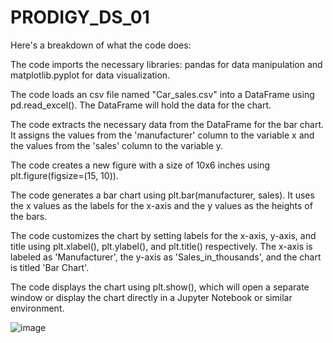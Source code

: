 # PRODIGY_DS_01
Here's a breakdown of what the code does:

The code imports the necessary libraries: pandas for data manipulation and matplotlib.pyplot for data visualization.

The code loads an csv file named "Car_sales.csv" into a DataFrame using pd.read_excel(). The DataFrame will hold the data for the chart.

The code extracts the necessary data from the DataFrame for the bar chart. It assigns the values from the 'manufacturer' column to the variable x and the values from the 'sales' column to the variable y.

The code creates a new figure with a size of 10x6 inches using plt.figure(figsize=(15, 10)).

The code generates a bar chart using plt.bar(manufacturer, sales). It uses the x values as the labels for the x-axis and the y values as the heights of the bars.

The code customizes the chart by setting labels for the x-axis, y-axis, and title using plt.xlabel(), plt.ylabel(), and plt.title() respectively. The x-axis is labeled as 'Manufacturer', the y-axis as 'Sales_in_thousands', and the chart is titled 'Bar Chart'.

The code displays the chart using plt.show(), which will open a separate window or display the chart directly in a Jupyter Notebook or similar environment.

![image](https://github.com/OmWalunj/PRODIGY_DS_01/assets/114018348/7f8f89e6-588a-476f-a239-2ee15d57c391)
